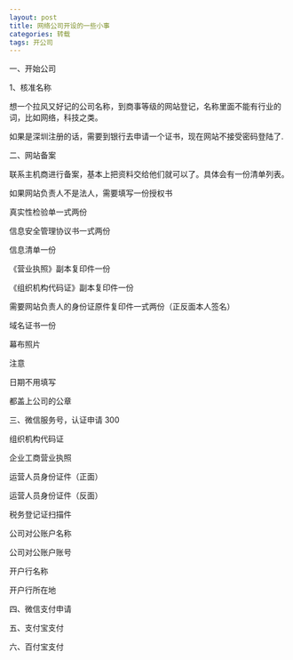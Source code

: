 ```yaml
---
layout: post
title: 网络公司开设的一些小事
categories: 转载
tags: 开公司
---
```


一、开始公司

1、核准名称

想一个拉风又好记的公司名称，到商事等级的网站登记，名称里面不能有行业的词，比如网络，科技之类。

如果是深圳注册的话，需要到银行去申请一个证书，现在网站不接受密码登陆了.


二、网站备案

联系主机商进行备案，基本上把资料交给他们就可以了。具体会有一份清单列表。

如果网站负责人不是法人，需要填写一份授权书

真实性检验单一式两份

信息安全管理协议书一式两份

信息清单一份

《营业执照》副本复印件一份

《组织机构代码证》副本复印件一份

需要网站负责人的身份证原件复印件一式两份（正反面本人签名）

域名证书一份

幕布照片

注意

日期不用填写

都盖上公司的公章

三、微信服务号，认证申请 300

组织机构代码证

企业工商营业执照

运营人员身份证件（正面）

运营人员身份证件（反面）

税务登记证扫描件

公司对公账户名称

公司对公账户账号

开户行名称

开户行所在地

四、微信支付申请

五、支付宝支付

六、百付宝支付
